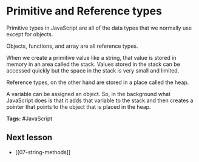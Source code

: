 # Primitive and Reference types
Primitive types in JavaScript are all of the data types that we normally use except for objects.

Objects, functions, and array are all reference types.

When we create a primitive value like a string, that value is stored in memory in an area called the stack. Values stored in the stack can be accessed quickly but the space in the stack is very small and limited.

Reference types, on the other hand are stored in a place called the heap.

A variable can be assigned an object. So, in the background what JavaScript does is that it adds that variable to the stack and then creates a pointer that points to the object that is placed in the heap.

**Tags:** #JavaScript  

## Next lesson
- [[07-string-methods]]